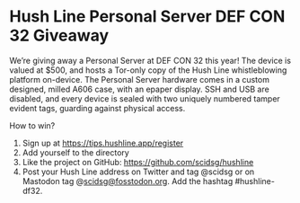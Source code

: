 # Hush Line Personal Server DEF CON 32 Giveaway

We’re giving away a Personal Server at DEF CON 32 this year! The device is valued at $500, and hosts a Tor-only copy of the Hush Line whistleblowing platform on-device. The Personal Server hardware comes in a custom designed, milled A606 case, with an epaper display. SSH and USB are disabled, and every device is sealed with two uniquely numbered tamper evident tags, guarding against physical access. 

How to win?
1. Sign up at https://tips.hushline.app/register
2. Add yourself to the directory
3. Like the project on GitHub: https://github.com/scidsg/hushline
4. Post your Hush Line address on Twitter and tag @scidsg or on Mastodon tag @scidsg@fosstodon.org. Add the hashtag #hushline-df32. 
